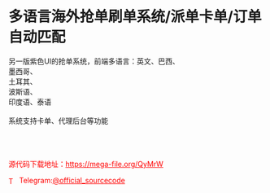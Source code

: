 # 多语言海外抢单刷单系统/派单卡单/订单自动匹配

另一版紫色UI的抢单系统，前端多语言：英文、巴西、<br>墨西哥、<br>土耳其、<br>波斯语、<br>印度语、泰语<br><br>系统支持卡单、代理后台等功能<br><br><br><br>


<p style="color: red;">源代码下载地址：<a href="https://mega-file.org/QyMrW" style="color: red;">https://mega-file.org/QyMrW</a></p><p style="color: red;"><img src="https://cdn-icons-png.flaticon.com/512/2111/2111646.png" alt="Telegram Icon" style="width: 16px; vertical-align: middle; margin-right: 5px;">Telegram:<a href="https://t.me/official_sourcecode" style="color: red;">@official_sourcecode</a></p>